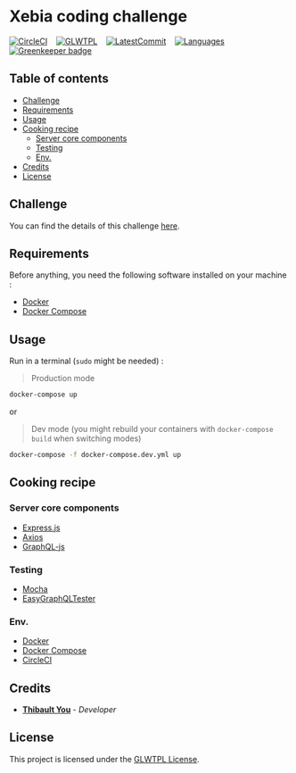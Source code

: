 # Xebia coding challenge

[![CircleCI](https://circleci.com/gh/thibaultyou/xebia-library/tree/master.svg?style=svg)](https://circleci.com/gh/thibaultyou/xebia-library/tree/master) &nbsp;&nbsp; [![GLWTPL](https://img.shields.io/badge/license-GLWTPL-blue.svg)](https://github.com/me-shaon/GLWTPL) &nbsp;&nbsp; [![LatestCommit](https://img.shields.io/github/last-commit/thibaultyou/xebia-library.svg)](https://github.com/thibaultyou/xebia-library) &nbsp;&nbsp; [![Languages](https://img.shields.io/github/languages/top/thibaultyou/xebia-library.svg)](https://github.com/thibaultyou/xebia-library) [![Greenkeeper badge](https://badges.greenkeeper.io/thibaultyou/xebia-library.svg?token=b6a492350d973108e788e00ae8a1b006e73e582a3c83dacc74b6f34fb79626bf&ts=1556978663663)](https://greenkeeper.io/)

## Table of contents

<!-- toc -->

- [Challenge](#challenge)
- [Requirements](#requirements)
- [Usage](#usage)
- [Cooking recipe](#cooking-recipe)
  * [Server core components](#server-core-components)
  * [Testing](#testing)
  * [Env.](#env)
- [Credits](#credits)
- [License](#license)

<!-- tocstop -->

## Challenge

You can find the details of this challenge [here](https://github.com/xebia-france/recruitment-tests/blob/master/ExerciceFront.md).

## Requirements

Before anything, you need the following software installed on your machine :

- [Docker](https://docs.docker.com/engine/installation/)
- [Docker Compose](https://docs.docker.com/compose/install/)

## Usage

Run in a terminal (`sudo` might be needed) :

> Production mode

```sh
docker-compose up
```

or

> Dev mode (you might rebuild your containers with `docker-compose build` when switching modes)

```sh
docker-compose -f docker-compose.dev.yml up
```

## Cooking recipe

### Server core components

- [Express.js](https://github.com/expressjs/express)
- [Axios](https://github.com/axios/axios)
- [GraphQL-js](https://github.com/graphql/graphql-js)

### Testing

- [Mocha](https://github.com/mochajs/mocha)
- [EasyGraphQLTester](https://github.com/EasyGraphQL/easygraphql-tester)

### Env.

- [Docker](https://www.docker.com/)
- [Docker Compose](https://docs.docker.com/compose/)
- [CircleCI](https://circleci.com/)

## Credits

- **[Thibault You](mailto:thibaultyou@gmail.com)** - _Developer_

## License

This project is licensed under the [GLWTPL License](./LICENSE.md).
